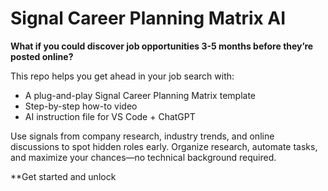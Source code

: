 # Signal Career Planning Matrix AI

**What if you could discover job opportunities 3-5 months before they’re posted online?**

This repo helps you get ahead in your job search with:
- A plug-and-play Signal Career Planning Matrix template
- Step-by-step how-to video
- AI instruction file for VS Code + ChatGPT

Use signals from company research, industry trends, and online discussions to spot hidden roles early. Organize research, automate tasks, and maximize your chances—no technical background required.

**Get started and unlock
